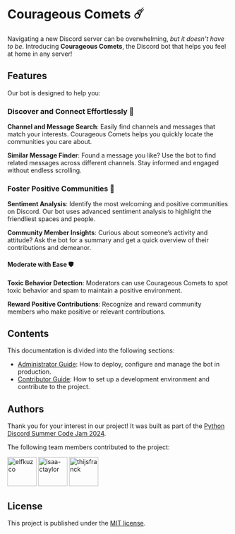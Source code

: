# Courageous Comets ☄️

Navigating a new Discord server can be overwhelming, _but it doesn't have to be_. Introducing **Courageous Comets**,
the Discord bot that helps you feel at home in any server!

## Features

Our bot is designed to help you:

### Discover and Connect Effortlessly 🚀

**Channel and Message Search**: Easily find channels and messages that match your interests. Courageous Comets
helps you quickly locate the communities you care about.

**Similar Message Finder**: Found a message you like? Use the bot to find related messages across different channels.
Stay informed and engaged without endless scrolling.

### Foster Positive Communities 🤗

**Sentiment Analysis**: Identify the most welcoming and positive communities on Discord. Our bot uses advanced
sentiment analysis to highlight the friendliest spaces and people.

**Community Member Insights**: Curious about someone’s activity and attitude? Ask the bot for a summary and get
a quick overview of their contributions and demeanor.

#### Moderate with Ease 🛡️

**Toxic Behavior Detection**: Moderators can use Courageous Comets to spot toxic behavior and spam to maintain
a positive environment.

**Reward Positive Contributions**: Recognize and reward community members who make positive or relevant contributions.

## Contents

This documentation is divided into the following sections:

- [Administrator Guide](./admin-guide/index.md): How to deploy, configure and manage the bot in production.
- [Contributor Guide](./contributor-guide/index.md): How to set up a development environment and contribute to
  the project.

## Authors

Thank you for your interest in our project! It was built as part of the [Python Discord Summer Code Jam 2024](https://www.pythondiscord.com/events/code-jams/11/).

The following team members contributed to the project:

[<img src="https://github.com/elfkuzco.png" alt="elfkuzco" title="elf" width="66">](https://github.com/elfkuzco)
[<img src="https://github.com/isaa-ctaylor.png" alt="isaa-ctaylor" title="Isaac" width="66">](https://github.com/isaa-ctaylor)
[<img src="https://github.com/thijsfranck.png" alt="thijsfranck" title="TFBlunt" width="66">](https://github.com/thijsfranck)

## License

This project is published under the [MIT license](https://github.com/thijsfranck/courageous-comets/blob/<APP_VERSION>/LICENSE).
